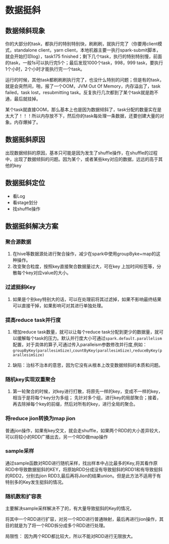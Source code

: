 # 数据挺斜

## 数据倾斜现象

你的大部分的task，都执行的特别特别快，刷刷刷，就执行完了（你要用client模式，standalone client，yarn client，本地机器主要一执行spark-submit脚本，就会开始打印log），task175 finished；剩下几个task，执行的特别特别慢，前面的task，一般1s可以执行完5个；最后发现1000个task，998，999 task，要执行1个小时，2个小时才能执行完一个task。

运行的时候，其他task都刷刷刷执行完了，也没什么特别的问题；但是有的task，就是会突然间，啪，报了一个OOM，JVM Out Of Memory，内存溢出了，task failed，task lost，resubmitting task。反复执行几次都到了某个task就是跑不通，最后就挂掉。

某个task就直接OOM，那么基本上也是因为数据倾斜了，task分配的数量实在是太大了！！！所以内存放不下，然后你的task每处理一条数据，还要创建大量的对象。内存爆掉了。

## 数据挺斜原因

出现数据倾斜的原因，基本只可能是因为发生了shuffle操作，在shuffle的过程中，出现了数据倾斜的问题。因为某个，或者某些key对应的数据，远远的高于其他的key

## 数据挺斜定位

- 看Log
- 看stage划分
- 找shuffle操作

## 数据挺斜解决方案

### 聚合源数据

1. 在hive等数据源处进行聚合操作，减少在spark中使用groupByke+map的这种操作。
2. 改变聚合粒度，按照key直接聚合数据量过大，可在key 上加时间标签等，分散每个key对应value的大小。

### 过滤挺斜Key

1. 如果是个别key特别大的话，可以在处理前将其过滤掉，如果不影响最终结果可以直接干掉，如果影响可对其进行单独处理。

### 提高reduce task并行度

1. 增加reduce task数量，就可以让每个reduce task分配到更少的数据量，就可以缓解每个task的压力。默认并行度大小可通过`spark.default.parallelism`配置，对于具体的算子,可通过传入paralleism参数修改并行度,例如：`groupByKey(parallesimSize)`,`countByKey(parallesimSize)`,`reduceByKey(parallesimSize)`

2. 缺陷：治标不治本的意思，因为它没有从根本上改变数据倾斜的本质和问题。

### 随机key实现双重聚合

1. 第一轮聚合的时候，对key进行打散，将原先一样的key，变成不一样的key，相当于是将每个key分为多组；
   先针对多个组，进行key的局部聚合；接着，再去除掉每个key的前缀，然后对所有的key，进行全局的聚合。

### 将reduce jion转换为map jion

普通jion操作，如果有key交叉，就会走shuffle，如果两个RDD的大小差异较大，可以将较小的RDD广播出去，另一个RDD做map操作

### sample采样

通过sample函数对RDD进行随机采样，找出样本中占比最多的Key,将其看作原RDD中导致数据挺斜的KEY，将原始RDD分成没有导致挺斜的RDD1和有导致挺斜的RDD2，分别去jion RDD3,最后再将Jion的结果union。但是此方法不适用于有特别多的Key发生挺斜的情况。

### 随机数和扩容表

主要解决sample采样解决不了的，有大量导致挺斜的Key的情况，

将其中一个RDD进行扩容，对另一个RDD进行普通映射，最后再进行jion操作，其目的就是为了将一个RDD拆分成多个RDD进行处理。

局限性： 因为两个RDD都比较大，所以不能对RDD进行无限放大。







